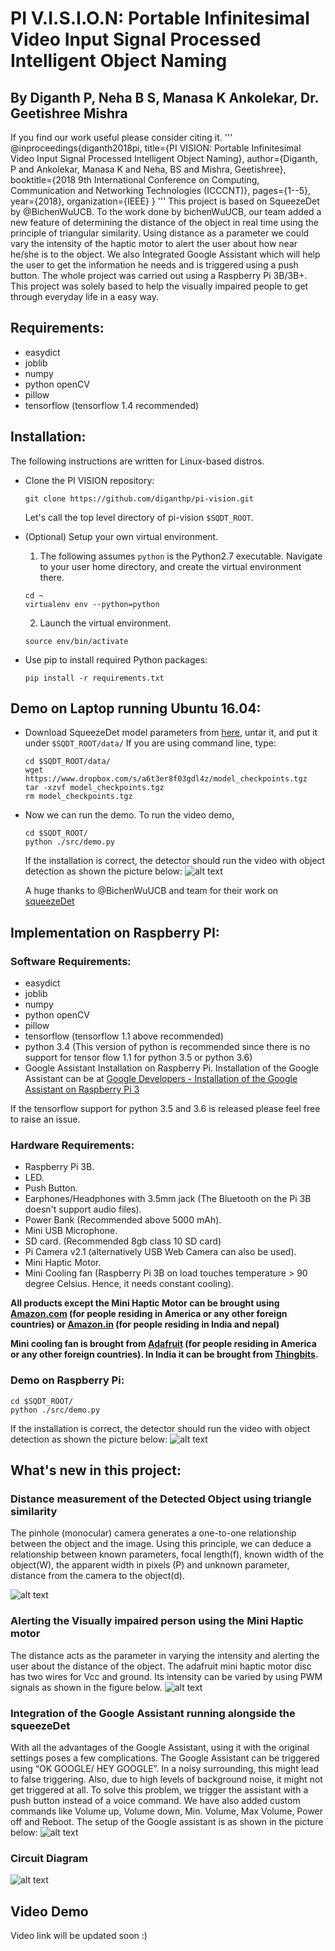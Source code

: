 # PI V.I.S.I.O.N: Portable Infinitesimal Video Input Signal Processed Intelligent Object Naming
## By Diganth P, Neha B S, Manasa K Ankolekar, Dr. Geetishree Mishra
If you find our work useful please consider citing it.
'''
@inproceedings{diganth2018pi,
  title={PI VISION: Portable Infinitesimal Video Input Signal Processed Intelligent Object Naming},
  author={Diganth, P and Ankolekar, Manasa K and Neha, BS and Mishra, Geetishree},
  booktitle={2018 9th International Conference on Computing, Communication and Networking Technologies (ICCCNT)},
  pages={1--5},
  year={2018},
  organization={IEEE}
}
'''
This project is based on SqueezeDet by @BichenWuUCB. To the work done by bichenWuUCB, our team added a new feature of determining the distance of the object in real time using the principle of triangular similarity. Using distance as a parameter we could vary the intensity of the haptic motor to alert the user about how near he/she is to the object. We also Integrated Google Assistant which will help the user to get the information he needs and is triggered using a push button.  The whole project was carried out using a Raspberry Pi 3B/3B+. This project was solely based to help the visually impaired people to get through everyday life in a easy way.
## Requirements:
* easydict
* joblib
* numpy
* python openCV
* pillow
* tensorflow (tensorflow 1.4 recommended)

## Installation:

The following instructions are written for Linux-based distros.

- Clone the PI VISION repository:

  ```Shell
  git clone https://github.com/diganthp/pi-vision.git
  ```
  Let's call the top level directory of pi-vision `$SQDT_ROOT`.

- (Optional) Setup your own virtual environment.

  1. The following assumes `python` is the Python2.7 executable. Navigate to your user home directory, and create the virtual environment there.

    ```Shell
    cd ~
    virtualenv env --python=python
    ```

  2. Launch the virtual environment.

    ```Shell
    source env/bin/activate
    ```

- Use pip to install required Python packages:

    ```Shell
    pip install -r requirements.txt
    ```
## Demo on Laptop running Ubuntu 16.04:
- Download SqueezeDet model parameters from [here](https://www.dropbox.com/s/a6t3er8f03gdl4z/model_checkpoints.tgz?dl=0), untar it, and put it under `$SQDT_ROOT/data/` If you are using command line, type:

  ```Shell
  cd $SQDT_ROOT/data/
  wget https://www.dropbox.com/s/a6t3er8f03gdl4z/model_checkpoints.tgz
  tar -xzvf model_checkpoints.tgz
  rm model_checkpoints.tgz
  ```


- Now we can run the demo. To run the video demo,

  ```Shell
  cd $SQDT_ROOT/
  python ./src/demo.py
  ```
  If the installation is correct, the detector should run the video with object detection as shown the picture below: ![alt text](https://github.com/diganthp/pi-vision/blob/master/Images/output%201%20.png)

  A huge thanks to @BichenWuUCB and team for their work on [squeezeDet](https://github.com/BichenWuUCB/squeezeDet)

## Implementation on Raspberry PI:
### Software Requirements:
* easydict
* joblib
* numpy
* python openCV
* pillow
* tensorflow (tensorflow 1.1 above recommended)
* python 3.4 (This version of python is recommended since there is no support for tensor flow 1.1 for python 3.5 or python 3.6)
* Google Assistant Installation on Raspberry Pi. Installation of the Google Assistant can be at [Google Developers - Installation of the Google Assistant on Raspberry Pi 3](https://developers.google.com/assistant/sdk/guides/library/python/)

If the tensorflow support for python 3.5 and 3.6 is released please feel free to raise an issue.

### Hardware Requirements:
* Raspberry Pi 3B.
* LED.
* Push Button.
* Earphones/Headphones with 3.5mm jack (The Bluetooth on the Pi 3B doesn't support audio files).
* Power Bank (Recommended above 5000 mAh).
* Mini USB Microphone.
* SD card. (Recommended 8gb class 10 SD card)
* Pi Camera v2.1 (alternatively USB Web Camera can also be used).
* Mini Haptic Motor.
* Mini Cooling fan (Raspberry Pi 3B on load touches temperature > 90 degree Celsius. Hence, it needs constant cooling).

**All products except the Mini Haptic Motor can be brought using [Amazon.com](https://www.amazon.com) (for people residing in America or any other foreign countries) or [Amazon.in](https://www.amazon.in) (for people residing in India and nepal)**

**Mini cooling fan is brought from [Adafruit](https://www.adafruit.com/) (for people residing in America or any other foreign countries). In India it can be brought from [Thingbits](https://www.thingbits.net/).**

### Demo on Raspberry Pi:
```Shell
cd $SQDT_ROOT/
python ./src/demo.py
```
If the installation is correct, the detector should run the video with object detection as shown the picture below: ![alt text](https://github.com/diganthp/pi-vision/blob/master/Images/output%202.png)

## What's new in this project:
### Distance measurement of the Detected Object using triangle similarity
The pinhole (monocular) camera generates a one-to-one relationship between the object and the image. Using this principle, we can deduce a relationship between known parameters, focal length(f), known width of the object(W), the apparent width in pixels (P) and unknown parameter, distance from the camera to the object(d).

![alt text](https://github.com/diganthp/pi-vision/blob/master/Images/cad.PNG)
### Alerting the Visually impaired person using the Mini Haptic motor
The distance acts as the parameter in varying the intensity and alerting the user about the distance of the object. The adafruit mini haptic motor disc has two wires for Vcc and ground.  Its intensity can be varied by using PWM signals as shown in the figure below. ![alt text](https://github.com/diganthp/pi-vision/blob/master/Images/pwm.png)
### Integration of the Google Assistant running alongside the squeezeDet
With all the advantages of the Google Assistant, using it with the original settings poses a few complications. The Google Assistant can be triggered using “OK GOOGLE/ HEY GOOGLE”. In a noisy surrounding, this might lead to false triggering. Also, due to high levels of background noise, it might not get triggered at all. To solve this problem, we trigger the assistant with a push button instead of a voice command. We have also added custom commands like Volume up, Volume down, Min. Volume, Max Volume, Power off and Reboot.
The setup of the Google assistant is as shown in the picture below: ![alt text](https://github.com/diganthp/pi-vision/blob/master/Images/setup.png)
### Circuit Diagram
![alt text](https://github.com/diganthp/pi-vision/blob/master/Images/circuit.png)


## Video Demo
Video link will be updated soon :)
